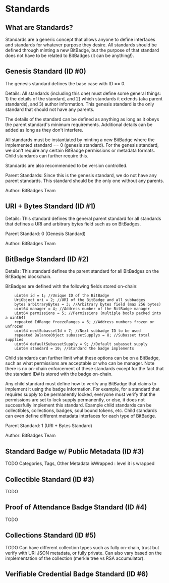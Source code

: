 # Standards

## What are Standards?
Standards are a generic concept that allows anyone to define interfaces and standards for whatever purpose they desire. All standards should be defined through minting a new BitBadge, but the purpose of that standard does not have to be related to BitBadges (it can be anything!).

## Genesis Standard (ID #0)
The genesis standard defines the base case with ID == 0. 

Details: All standards (including this one) must define some general things: 1) the details of the standard, and 2) which standards it extends (aka parent standards), and 3) author information. This genesis standard is the only standard that should not have any parents. 

The details of the standard can be defined as anything as long as it obeys the parent standard's minimum requirements. Additional details can be added as long as they don't interfere.

All standards must be instantiated by minting a new BitBadge where the implemented standard == 0 (genesis standard). For the genesis standard, we don't require any certain BitBadge permissions or metadata formats. Child standards can further require this. 

Standards are also recommended to be version controlled. 

Parent Standards: Since this is the genesis standard, we do not have any parent standards. This standard should be the only one without any parents.

Author: BitBadges Team

## URI + Bytes Standard (ID #1)
Details: This standard defines the general parent standard for all standards that defines a URI and arbitrary bytes field such as on BitBadges. 

Parent Standard: 0 (Genesis Standard)

Author: BitBadges Team

## BitBadge Standard (ID #2)
Details: This standard defines the parent standard for all BitBadges on the BitBadges blockchain. 

BitBadges are defined with the following fields stored on-chain: 
```
    uint64 id = 1; //Unique ID of the BitBadge
    UriObject uri = 2; //URI of the BitBadge and all subbadges
    bytes arbitraryBytes = 3; //Arbitrary bytes field (max 256 bytes)
    uint64 manager = 4; //Address number of the BitBadge manager
    uint64 permissions = 5; //Permissions (multiple bools packed into a uint64)
    repeated IdRange freezeRanges = 6; //Address numbers frozen or unfrozen
    uint64 nextSubassetId = 7; //Next subbadge ID to be used
    repeated BalanceObject subassetSupplys = 8; //Subasset total supplies
    uint64 defaultSubassetSupply = 9; //Default subasset supply
    uint64 standard = 10; //Standard the badge implements
```

Child standards can further limit what these options can be on a BitBadge, such as what permissions are acceptable or who can be manager. Note there is no on-chain enforcement of these standards except for the fact that the standard ID# is stored with the badge on-chain. 

Any child standard must define how to verify any BitBadge that claims to implement it using the badge information. For example, for a standard that requires supply to be permanently locked, everyone must verify that the permissions are set to lock supply permanently, or else, it does not successfully implement this standard. Example child standards can be collectibles, collections, badges, soul bound tokens, etc. Child standards can even define different metadata interfaces for each type of BitBadge.

Parent Standard: 1 (URI + Bytes Standard)

Author: BitBadges Team

## Standard Badge w/ Public Metadata (ID #3)
TODO 
Categories, Tags, Other Metadata
    isWrapped : level it is wrapped
## Collectible Standard (ID #3)
TODO
## Proof of Attendance Badge Standard (ID #4)
TODO
## Collections Standard (ID #5)
TODO
Can have different collection types such as fully on-chain, trust but verify with URI JSON metadata, or fully private. Can also vary based on the implementation of the collection (merkle tree vs RSA accumulator).
## Verifiable Credential Badge Standard (ID #6)
                
